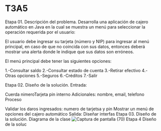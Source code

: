 # T3A5
Etapa 01. Descripción del problema.
Desarrolla una aplicación de cajero automático en Java en la cual se muestra un menú para seleccionar la operación requerida por el usuario:

El usuario debe ingresar su tarjeta (número y NIP) para ingresar al menú principal, en caso de que no coincida con sus datos, entonces deberá mostrar una alerta donde le indique que sus datos son erróneos.

El menú principal debe tener las siguientes opciones:

1.-Consultar saldo 2.-Consultar estado de cuenta 3.-Retirar efectivo 4.-Otras opciones 5.-Seguros 6.-Créditos 7.-Salir

Etapa 02. Diseño de la solución.
Entrada:

Cuerda nimeroTarjeta
pin interno
Adicionales: nombre, email, telefono
Proceso

Validar los daros ingresados: numero de tarjetsa y pin
Mostrar un menú de opciones del cajero automático
Salida:
Diseñar interfas
Etapa 03. Diseño de la solución.
Diagrama de la clase
![Captura de pantalla (70)](https://user-images.githubusercontent.com/115474798/206422517-7a475a4f-b3a1-435d-8839-8e38dbc4608c.png)
Etapa 4 Diseño de la soluc

